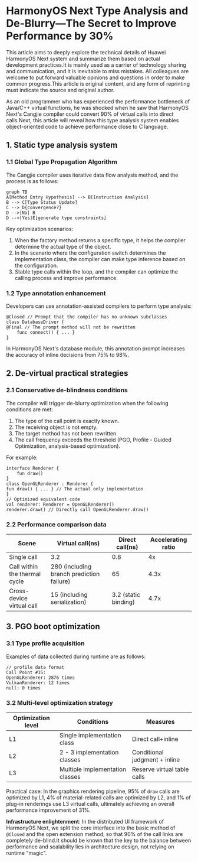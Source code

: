 # HarmonyOS Next Type Analysis and De-Blurry—The Secret to Improve Performance by 30%
This article aims to deeply explore the technical details of Huawei HarmonyOS Next system and summarize them based on actual development practices.It is mainly used as a carrier of technology sharing and communication, and it is inevitable to miss mistakes. All colleagues are welcome to put forward valuable opinions and questions in order to make common progress.This article is original content, and any form of reprinting must indicate the source and original author.

As an old programmer who has experienced the performance bottleneck of Java/C++ virtual functions, he was shocked when he saw that HarmonyOS Next's Cangjie compiler could convert 90% of virtual calls into direct calls.Next, this article will reveal how this type analysis system enables object-oriented code to achieve performance close to C language.

## 1. Static type analysis system
### 1.1 Global Type Propagation Algorithm
The Cangjie compiler uses iterative data flow analysis method, and the process is as follows:
```mermaid
graph TB
A[Method Entry Hypothesis] --> B[Instruction Analysis]
B --> C[Type Status Update]
C --> D{convergence?}
D -->|No| B
D -->|Yes|E[generate type constraints]
```
Key optimization scenarios:
1. When the factory method returns a specific type, it helps the compiler determine the actual type of the object.
2. In the scenario where the configuration switch determines the implementation class, the compiler can make type inference based on the configuration.
3. Stable type calls within the loop, and the compiler can optimize the calling process and improve performance.

### 1.2 Type annotation enhancement
Developers can use annotation-assisted compilers to perform type analysis:
```cangjie
@Closed // Prompt that the compiler has no unknown subclasses
class DatabaseDriver {
@Final // The prompt method will not be rewritten
    func connect() { ... }
}
```
In HarmonyOS Next's database module, this annotation prompt increases the accuracy of inline decisions from 75% to 98%.

## 2. De-virtual practical strategies
### 2.1 Conservative de-blindness conditions
The compiler will trigger de-blurry optimization when the following conditions are met:
1. The type of the call point is exactly known.
2. The receiving object is not empty.
3. The target method has not been rewritten.
4. The call frequency exceeds the threshold (PGO, Profile - Guided Optimization, analysis-based optimization).

For example:
```cangjie
interface Renderer {
    fun draw()
}
class OpenGLRenderer : Renderer {
fun draw() { ... } // The actual only implementation
}
// Optimized equivalent code
val renderer: Renderer = OpenGLRenderer()
renderer.draw() // Directly call OpenGLRenderer.draw()
```

### 2.2 Performance comparison data
|Scene|Virtual call(ns)|Direct call(ns)|Accelerating ratio|
|--|--|--|--|
|Single call|3.2|0.8|4x|
|Call within the thermal cycle|280 (including branch prediction failure)|65|4.3x|
|Cross-device virtual call | 15 (including serialization) | 3.2 (static binding) | 4.7x |

## 3. PGO boot optimization
### 3.1 Type profile acquisition
Examples of data collected during runtime are as follows:
```
// profile data format
Call Point #15:
OpenGLRenderer: 2876 times
VulkanRenderer: 12 times
null: 0 times
```

### 3.2 Multi-level optimization strategy
|Optimization level | Conditions | Measures |
|--|--|--|
|L1|Single implementation class|Direct call+inline|
|L2|2 - 3 implementation classes | Conditional judgment + inline |
|L3|Multiple implementation classes|Reserve virtual table calls|

Practical case: In the graphics rendering pipeline, 95% of `draw` calls are optimized by L1, 4% of material-related calls are optimized by L2, and 1% of plug-in renderings use L3 virtual calls, ultimately achieving an overall performance improvement of 31%.

**Infrastructure enlightenment**: In the distributed UI framework of HarmonyOS Next, we split the core interface into the basic method of `@Closed` and the open extension method, so that 90% of the call links are completely de-blind.It should be known that the key to the balance between performance and scalability lies in architecture design, not relying on runtime "magic".
